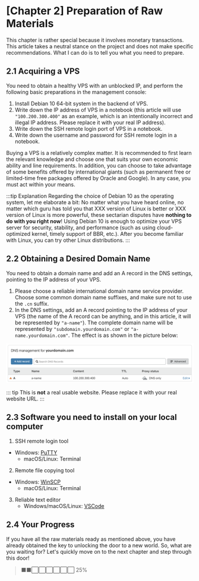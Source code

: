 # [Chapter 2] Preparation of Raw Materials

This chapter is rather special because it involves monetary transactions. This article takes a neutral stance on the project and does not make specific recommendations. What I can do is to tell you what you need to prepare.

## 2.1 Acquiring a VPS

You need to obtain a healthy VPS with an unblocked IP, and perform the following basic preparations in the management console:

1. Install Debian 10 64-bit system in the backend of VPS.
2. Write down the IP address of VPS in a notebook (this article will use `"100.200.300.400"` as an example, which is an intentionally incorrect and illegal IP address. Please replace it with your real IP address).
3. Write down the SSH remote login port of VPS in a notebook.
4. Write down the username and password for SSH remote login in a notebook.

Buying a VPS is a relatively complex matter. It is recommended to first learn the relevant knowledge and choose one that suits your own economic ability and line requirements. In addition, you can choose to take advantage of some benefits offered by international giants (such as permanent free or limited-time free packages offered by Oracle and Google). In any case, you must act within your means.

:::tip Explanation
Regarding the choice of Debian 10 as the operating system, let me elaborate a bit: No matter what you have heard online, no matter which guru has told you that XXX version of Linux is better or XXX version of Linux is more powerful, these sectarian disputes have **nothing to do with you right now**! Using Debian 10 is enough to optimize your VPS server for security, stability, and performance (such as using cloud-optimized kernel, timely support of BBR, etc.). After you become familiar with Linux, you can try other Linux distributions.
:::

## 2.2 Obtaining a Desired Domain Name

You need to obtain a domain name and add an A record in the DNS settings, pointing to the IP address of your VPS.

1. Please choose a reliable international domain name service provider. Choose some common domain name suffixes, and make sure not to use the `.cn` suffix.
2. In the DNS settings, add an A record pointing to the IP address of your VPS (the name of the A record can be anything, and in this article, it will be represented by `"a-name"`). The complete domain name will be represented by `"subdomain.yourdomain.com"` or `"a-name.yourdomain.com"`. The effect is as shown in the picture below:

![Add A Record](./ch02-img01-a-name.png)

::: tip
This is **not** a real usable website. Please replace it with your real website URL.
:::

## 2.3 Software you need to install on your local computer

1. SSH remote login tool

- Windows: [PuTTY](https://www.chiark.greenend.org.uk/~sgtatham/putty/latest.html)
   - macOS/Linux: Terminal

2. Remote file copying tool

- Windows: [WinSCP](https://winscp.net/eng/index.php)
   - macOS/Linux: Terminal

3. Reliable text editor
   - Windows/macOS/Linux: [VSCode](https://code.visualstudio.com)

## 2.4 Your Progress

If you have all the raw materials ready as mentioned above, you have already obtained the key to unlocking the door to a new world. So, what are you waiting for? Let's quickly move on to the next chapter and step through this door!

> ⬛⬛⬜⬜⬜⬜⬜⬜ 25%